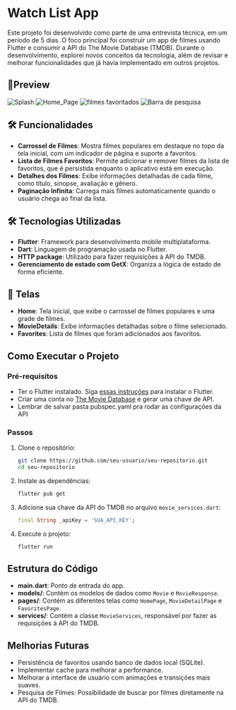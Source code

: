 
# Watch List App

Este projeto foi desenvolvido como parte de uma entrevista técnica, em um período de 5 dias. O foco principal foi construir um app de filmes usando Flutter e consumir a API do The Movie Database (TMDB). Durante o desenvolvimento, explorei novos conceitos da tecnologia, além de revisar e melhorar funcionalidades que já havia implementado em outros projetos.

## 📱Preview

![Splash](https://github.com/user-attachments/assets/4864cc3d-8142-4700-8770-bcaa743a9ee9)
![Home_Page](https://github.com/user-attachments/assets/e9ee094a-35b7-4f07-a78d-64ad85f8e510)
![filmes favoritados](https://github.com/user-attachments/assets/4703614f-d37f-498b-bafe-66397f6dcdf4)
![Barra de pesquisa](https://github.com/user-attachments/assets/ca33e74a-0c7d-479e-b531-f0fba9bf5025)



## 🛠️ Funcionalidades

- **Carrossel de Filmes**: Mostra filmes populares em destaque no topo da tela inicial, com um indicador de página e suporte a favoritos.
- **Lista de Filmes Favoritos**: Permite adicionar e remover filmes da lista de favoritos, que é persistida enquanto o aplicativo está em execução.
- **Detalhes dos Filmes**: Exibe informações detalhadas de cada filme, como título, sinopse, avaliação e gênero.
- **Paginação Infinita**: Carrega mais filmes automaticamente quando o usuário chega ao final da lista.
  
## 🛠️ Tecnologias Utilizadas

- **Flutter**: Framework para desenvolvimento mobile multiplataforma.
- **Dart**: Linguagem de programação usada no Flutter.
- **HTTP package**: Utilizado para fazer requisições à API do TMDB.
- **Gerenciamento de estado com GetX**: Organiza a lógica de estado de forma eficiente.
  
## 📱 Telas

- **Home**: Tela inicial, que exibe o carrossel de filmes populares e uma grade de filmes.
- **MovieDetails**: Exibe informações detalhadas sobre o filme selecionado.
- **Favorites**: Lista de filmes que foram adicionados aos favoritos.


## Como Executar o Projeto

### Pré-requisitos

- Ter o Flutter instalado. Siga [essas instruções](https://flutter.dev/docs/get-started/install) para instalar o Flutter.
- Criar uma conta no [The Movie Database](https://www.themoviedb.org/) e gerar uma chave de API.
- Lembrar de salvar pasta pubspec.yaml pra rodar as configurações da API

### Passos

1. Clone o repositório:
   ```bash
   git clone https://github.com/seu-usuario/seu-repositorio.git
   cd seu-repositorio
   ```

2. Instale as dependências:
   ```bash
   flutter pub get
   ```

3. Adicione sua chave da API do TMDB no arquivo `movie_services.dart`:
   ```dart
   final String _apiKey = 'SUA_API_KEY';
   ```

4. Execute o projeto:
   ```bash
   flutter run
   ```

## Estrutura do Código

- **main.dart**: Ponto de entrada do app.
- **models/**: Contém os modelos de dados como `Movie` e `MovieResponse`.
- **pages/**: Contém as diferentes telas como `HomePage`, `MovieDetailPage` e `FavoritesPage`.
- **services/**: Contém a classe `MovieServices`, responsável por fazer as requisições à API do TMDB.

## Melhorias Futuras

- Persistência de favoritos usando banco de dados local (SQLite).
- Implementar cache para melhorar a performance.
- Melhorar a interface de usuário com animações e transições mais suaves.
- Pesquisa de Filmes: Possibilidade de buscar por filmes diretamente na API do TMDB.

